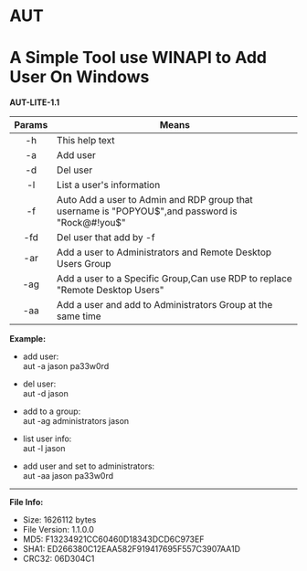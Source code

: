 # AUT
# A Simple Tool use WINAPI to Add User On Windows  

**AUT-LITE-1.1**

|     Params      | Means                                       |
| :----------: | ---------------------------------------- |
|   -h   | This help text  |
| -a | Add user |
| -d | Del user |
| -l | List a user's information |
| -f | Auto Add a user to Admin and RDP group that username is "POPYOU$",and password is "Rock@#!you$"    |
| -fd | Del user that add by -f |
| -ar | Add a user to Administrators and Remote Desktop Users Group |
| -ag | Add a user to a Specific Group,Can use RDP to replace "Remote Desktop Users"  |
| -aa | Add a user and add to Administrators Group at the same time |


**Example:**

- add user:  
aut -a jason pa33w0rd

- del user:  
aut -d jason

- add to a group:  
aut -ag administrators jason

- list user info:  
aut -l jason

- add user and set to administrators:  
aut -aa jason pa33w0rd


------------------------------------
**File Info:**
+ Size: 1626112 bytes  
+ File Version: 1.1.0.0  
+ MD5: F13234921CC60460D18343DCD6C973EF  
+ SHA1: ED266380C12EAA582F919417695F557C3907AA1D  
+ CRC32: 06D304C1  
